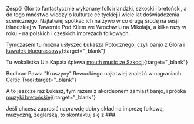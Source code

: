 Zespół Glór to fantastycznie wykonany folk irlandzki, szkocki i bretoński, a do tego mnóstwo wiedzy o kulturze celtyckiej i wiele lat doświadczenia scenicznego.
Najłatwiej spotkać ich na żywo w co drugą środę na sesji irlandzkiej w Tawernie Pod Kilem we Wrocławiu na Mikołaja, a kilka razy w roku - na polskich i czeskich imprezach folkowych.

Tymczasem tu można usłyszeć Łukasza Potocznego, czyli banjo z Glóra i [kawałek bluegrassowy](https://youtu.be/XuD6_SkcDDU?si=cYJRZvBn9caXXM9O){:target="_blank"}

Tu wokalistka Ula Kapała śpiewa [mouth music ze Szkocji](https://youtu.be/T9BgMcDHZlA?si=zZSF_zjfUv6hb-hs){:target="_blank"}

Bodhran Pawła "Kruszyny" Rewuckiego najłatwiej znależć w nagraniach [Celtic Tree](https://youtu.be/PqFb50b1bkk?si=KGu1tRdWIVpoBS2L){:target="_blank"}

A to jeszcze raz Łukasz, tym razem z akordeonem zamiast banjo, i próbka [muzyki bretońskiej](https://youtu.be/TorBgbTYaK0?si=NwH3q5lITAobiBf8){:target="_blank"}

Jeśli chcesz zaprosić naprawdę dobry skład na imprezę folkową, muzyczną, żeglarską, to skontaktuj się z ###.
